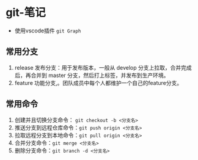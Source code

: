 # git-笔记

- 使用vscode插件 `git Graph`

## 常用分支
1. release 发布分支：用于发布版本，一般从 develop 分支上拉取，合并完成后，再合并到 master 分支，然后打上标签，并发布到生产环境。
2. feature 功能分支,。团队成员中每个人都维护一个自己的feature分支。

## 常用命令
1. 创建并且切换分支命令： `git checkout -b <分支名>`
2. 推送分支到远程仓库命令：`git push origin <分支名>`
3. 拉取远程分支到本地命令：`git pull origin <分支名>`
4. 合并分支命令：`git merge <分支名>`
5. 删除分支命令：`git branch -d <分支名>`


